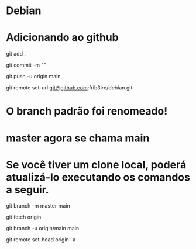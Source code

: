 # Debian

# Adicionando ao github

git add .

git commit -m ""

git push -u origin main

git remote set-url git@github.com:frib3iro/debian.git


# O branch padrão foi renomeado!

# master agora se chama main

# Se você tiver um clone local, poderá atualizá-lo executando os comandos a seguir.

git branch -m master main

git fetch origin

git branch -u origin/main main

git remote set-head origin -a

